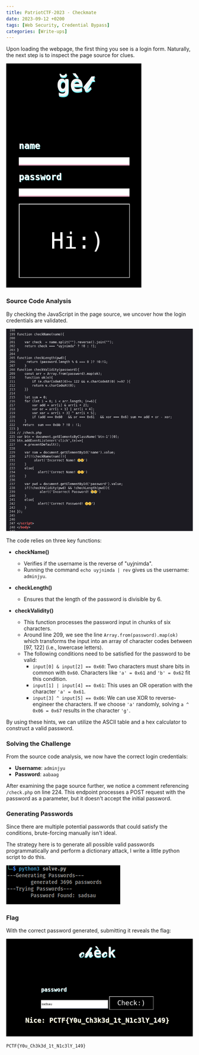 ```yaml
---
title: PatriotCTF-2023 - Checkmate
date: 2023-09-12 +0200
tags: [Web Security, Credential Bypass]
categories: [Write-ups]
---
```


Upon loading the webpage, the first thing you see is a login form. Naturally, the next step is to inspect the page source for clues.

![login](assets/Checkmate/checkmate_login.png)

### Source Code Analysis

By checking the JavaScript in the page source, we uncover how the login credentials are validated.

![code](assets/Checkmate/checkmate_source.png)

The code relies on three key functions:

- **checkName()**
  - Verifies if the username is the reverse of "uyjnimda".
  - Running the command `echo uyjnimda | rev` gives us the username: `adminjyu`.

- **checkLength()**
  - Ensures that the length of the password is divisible by 6.

- **checkValidity()**
  - This function processes the password input in chunks of six characters.
  - Around line 209, we see the line `Array.from(password).map(ok)` which transforms the input into an array of character codes between [97, 122] (i.e., lowercase letters).
  - The following conditions need to be satisfied for the password to be valid:
    - `input[0] & input[2] == 0x60`: Two characters must share bits in common with `0x60`. Characters like `'a' = 0x61` and `'b' = 0x62` fit this condition.
    - `input[1] | input[4] == 0x61`: This uses an OR operation with the character `'a' = 0x61`.
    - `input[3] ^ input[5] == 0x06`: We can use XOR to reverse-engineer the characters. If we choose `'a'` randomly, solving `a ^ 0x06 = 0x67` results in the character `'g'`.

By using these hints, we can utilize the ASCII table and a hex calculator to construct a valid password.

### Solving the Challenge

From the source code analysis, we now have the correct login credentials:

- **Username**: `adminjyu`
- **Password**: `aabaag`

After examining the page source further, we notice a comment referencing `/check.php` on line 224. This endpoint processes a POST request with the password as a parameter, but it doesn't accept the initial password.

### Generating Passwords

Since there are multiple potential passwords that could satisfy the conditions, brute-forcing manually isn't ideal.

The strategy here is to generate all possible valid passwords programmatically and perform a dictionary attack, I write a little python script to do this.

![script](assets/Checkmate/checkmate_password.png)

### Flag

With the correct password generated, submitting it reveals the flag:

![login](assets/Checkmate/checkmate_flag.png)

```
PCTF{Y0u_Ch3k3d_1t_N1c3lY_149}
```

